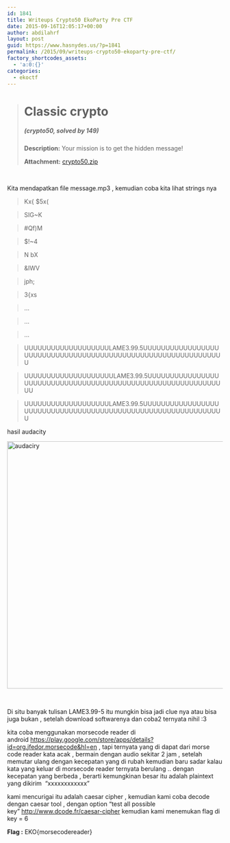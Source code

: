 ```yaml
---
id: 1841
title: Writeups Crypto50 EkoParty Pre CTF
date: 2015-09-16T12:05:17+00:00
author: abdilahrf
layout: post
guid: https://www.hasnydes.us/?p=1841
permalink: /2015/09/writeups-crypto50-ekoparty-pre-ctf/
factory_shortcodes_assets:
  - 'a:0:{}'
categories:
  - ekoctf
---
```

> # Classic crypto
> 
> ##### (crypto50, solved by 149)
> 
> **Description:** Your mission is to get the hidden message!
> 
> **Attachment:** [crypto50.zip](https://ctf.ekoparty.org/static/files/crypto50.zip)

&nbsp;

Kita mendapatkan file message.mp3 , kemudian coba kita lihat strings nya

> Kx{ $5x(
  
> SIG~K
  
> #Qf)M
  
> $!~4
  
> N bX
  
> &IWV
  
> jph;
  
> 3{xs
  
> &#8230;
  
> &#8230;
  
> &#8230;
  
> UUUUUUUUUUUUUUUUUUULAME3.99.5UUUUUUUUUUUUUUUUUUUUUUUUUUUUUUUUUUUUUUUUUUUUUUUUUUUUUUUUUUUUUU
  
> UUUUUUUUUUUUUUUUUUUULAME3.99.5UUUUUUUUUUUUUUUUUUUUUUUUUUUUUUUUUUUUUUUUUUUUUUUUUUUUUUUUUUUUUU
  
> UUUUUUUUUUUUUUUUUUULAME3.99.5UUUUUUUUUUUUUUUUUUUUUUUUUUUUUUUUUUUUUUUUUUUUUUUUUUUUUUUUUUUUUU

hasil audacity

[<img class="aligncenter size-large wp-image-1842" src="https://www.hasnydes.us/wp-content/uploads/2015/09/audaciry-1024x576.png" alt="audaciry" width="1024" height="576" />](https://www.hasnydes.us/wp-content/uploads/2015/09/audaciry.png)

&nbsp;

Di situ banyak tulisan LAME3.99-5 itu mungkin bisa jadi clue nya atau bisa juga bukan , setelah download softwarenya dan coba2 ternyata nihil :3

kita coba menggunakan morsecode reader di android https://play.google.com/store/apps/details?id=org.jfedor.morsecode&hl=en , tapi ternyata yang di dapat dari morse code reader kata acak , bermain dengan audio sekitar 2 jam , setelah memutar ulang dengan kecepatan yang di rubah kemudian baru sadar kalau kata yang keluar di morsecode reader ternyata berulang .. dengan kecepatan yang berbeda , berarti kemungkinan besar itu adalah plaintext yang dikirim  &#8220;xxxxxxxxxxxx&#8221;

kami mencurigai itu adalah caesar cipher , kemudian kami coba decode dengan caesar tool , dengan option &#8220;test all possible key&#8221; http://www.dcode.fr/caesar-cipher kemudian kami menemukan flag di key = 6

**Flag :** EKO{morsecodereader}